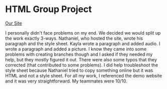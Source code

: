 # HTML Group Project
[Our Site](https://www.google.com)

I personally didn't face problems on my end. We decided we would split up the work exactly 3-ways. Nathaniel, who hosted the site, wrote his paragraph and the style sheet. Kayla wrote a paragraph and added audio. I wrote a paragraph and added a picture. I know they came into some problems with creating branches though and I asked if they needed my help, but they mostly figured it out. There were also some typos that they corrected (that contributed to some problems). I did help troubleshoot the style sheet because Nathaniel tried to copy something online but it was HTML and not a style sheet. For all my work, I referenced the demo website and it was very straightforward. My teammates were 10/10.